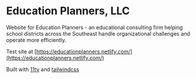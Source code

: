 # Education Planners, LLC

Website for Education Planners - an educational consulting firm helping school districts across the Southeast handle organizational challenges and operate more efficiently.

Test site at [https://educationplanners.netlify.com/](https://educationplanners.netlify.com/)

Built with [11ty](https://www.11ty.io) and [tailwindcss](https://tailwindcss.com/)
